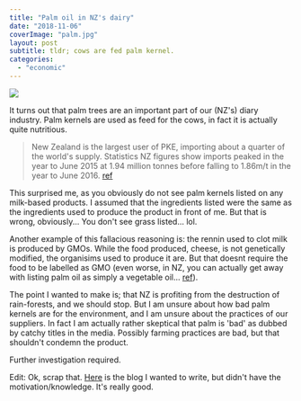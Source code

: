 ```yaml
---
title: "Palm oil in NZ's dairy"
date: "2018-11-06"
coverImage: "palm.jpg"
layout: post
subtitle: tldr; cows are fed palm kernel.
categories: 
  - "economic"
---
```


![]({{site.baseurl}}/assets/palm-oil-in-nzs-dairy/{{page.coverImage}})

It turns out that palm trees are an important part of our (NZ's) diary industry. Palm kernels are used as feed for the cows, in fact it is actually quite nutritious.

> New Zealand is the largest user of PKE, importing about a quarter of the world's supply. Statistics NZ figures show imports peaked in the year to June 2015 at 1.94 million tonnes before falling to 1.86m/t in the year to June 2016. [ref](https://www.stuff.co.nz/business/farming/82923397/greenpeace-hails-landcorp-decision-to-stop-using-palm-kernel)

This surprised me, as you obviously do not see palm kernels listed on any milk-based products. I assumed that the ingredients listed were the same as the ingredients used to produce the product in front of me. But that is wrong, obviously... You don't see grass listed... lol.

Another example of this fallacious reasoning is: the rennin used to clot milk is produced by GMOs. While the food produced, cheese, is not genetically modified, the organisims used to produce it are. But that doesnt require the food to be labelled as GMO (even worse, in NZ, you can actually get away with listing palm oil as simply a vegetable oil... [ref](https://www.mpi.govt.nz/food-safety/labelling-and-composition/palm-oil-labelling/)).

The point I wanted to make is; that NZ is profiting from the destruction of rain-forests, and we should stop. But I am unsure about how bad palm kernels are for the environment, and I am unsure about the practices of our suppliers. In fact I am actually rather skeptical that palm is 'bad' as dubbed by catchy titles in the media. Possibly farming practices are bad, but that shouldn't condemn the product.

Further investigation required.

Edit: Ok, scrap that. [Here](https://waterqualitynz.info/frequently-asked-questions/what-is-wrong-with-palm-kernel/) is the blog I wanted to write, but didn't have the motivation/knowledge. It's really good.